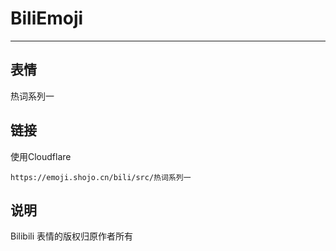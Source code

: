# BiliEmoji
---
## 表情
热词系列一
## 链接
使用Cloudflare
```
https://emoji.shojo.cn/bili/src/热词系列一
```
## 说明
Bilibili 表情的版权归原作者所有
